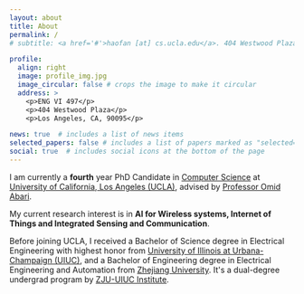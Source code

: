 ```yaml
---
layout: about
title: About
permalink: /
# subtitle: <a href='#'>haofan [at] cs.ucla.edu</a>. 404 Westwood Plaza, Los Angeles.

profile:
  align: right
  image: profile_img.jpg
  image_circular: false # crops the image to make it circular
  address: >
    <p>ENG VI 497</p>
    <p>404 Westwood Plaza</p>
    <p>Los Angeles, CA, 90095</p>

news: true  # includes a list of news items
selected_papers: false # includes a list of papers marked as "selected={true}"
social: true  # includes social icons at the bottom of the page
---
```


I am currently a **fourth** year PhD Candidate in [Computer Science](https://www.cs.ucla.edu/) at [University of California, Los Angeles (UCLA)](https://www.ucla.edu/), advised by [Professor Omid Abari](https://web.cs.ucla.edu/~omid/).

My current research interest is in **AI for Wireless systems, Internet of Things and Integrated Sensing and Communication**.

Before joining UCLA, I received a Bachelor of Science degree in Electrical Engineering with highest honor from [University of Illinois at Urbana-Champaign (UIUC)](https://illinois.edu/), and a Bachelor of Engineering degree in Electrical Engineering and Automation from [Zhejiang University](https://www.zju.edu.cn/english/). It's a dual-degree undergrad program by [ZJU-UIUC Institute](https://zjui.intl.zju.edu.cn/en).